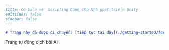 ```markdown
---
title: Cơ bản về Scripting Dành cho Nhà phát triển Unity
editLinks: false
sidebar: false
---

# Trang này đã được di chuyển: [tiếp tục tại đây](./getting-started/for-unity-developers)
```


Trang tự động dịch bởi AI